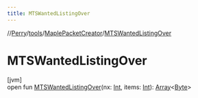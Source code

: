 ```yaml
---
title: MTSWantedListingOver
---
```

//[Perry](../../../index.html)/[tools](../index.html)/[MaplePacketCreator](index.html)/[MTSWantedListingOver](-m-t-s-wanted-listing-over.html)



# MTSWantedListingOver



[jvm]\
open fun [MTSWantedListingOver](-m-t-s-wanted-listing-over.html)(nx: [Int](https://kotlinlang.org/api/latest/jvm/stdlib/kotlin/-int/index.html), items: [Int](https://kotlinlang.org/api/latest/jvm/stdlib/kotlin/-int/index.html)): [Array](https://kotlinlang.org/api/latest/jvm/stdlib/kotlin/-array/index.html)<[Byte](https://kotlinlang.org/api/latest/jvm/stdlib/kotlin/-byte/index.html)>





